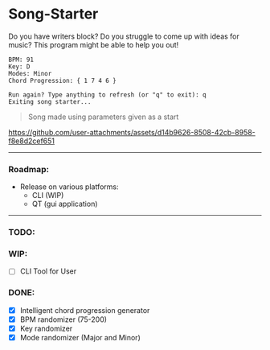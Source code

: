 # Song-Starter
Do you have writers block? Do you struggle to come up with ideas for music? This program might be able to help you out!
```
BPM: 91
Key: D
Modes: Minor
Chord Progression: { 1 7 4 6 }

Run again? Type anything to refresh (or "q" to exit): q
Exiting song starter...
```
> Song made using parameters given as a start

https://github.com/user-attachments/assets/d14b9626-8508-42cb-8958-f8e8d2cef651


---

### Roadmap:
  - Release on various platforms:
    - CLI (WIP)
    - QT (gui application)

---

### TODO:

### WIP:
  - [ ] CLI Tool for User

### DONE:
  - [x] Intelligent chord progression generator
  - [x] BPM randomizer (75-200)
  - [x] Key randomizer
  - [x] Mode randomizer (Major and Minor)
